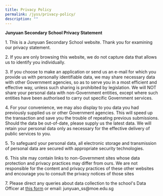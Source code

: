 ```yaml
---
title: Privacy Policy
permalink: /jyss/privacy-policy/
description: ""
---
```



<p><strong>Junyuan Secondary School Privacy Statement&nbsp;</strong></p>
<p>1. This is a Junyuan Secondary School website. Thank you for examining our privacy statement.&nbsp;</p>
<p>2. If you are only browsing this website, we do not capture data that allows us to identify you individually.&nbsp;</p>
<p>3. If you choose to make an application or send us an e-mail for which you provide us with personally identifiable data, we may share necessary data with other Government agencies, so as to serve you in a most efficient and effective way, unless such sharing is prohibited by legislation. We will NOT share your personal data with non-Government entities, except where such entities have been authorised to carry out specific Government services.&nbsp;</p>
<p>4. For your convenience, we may also display to you data you had previously supplied us or other Government agencies. This will speed up the transaction and save you the trouble of repeating previous submissions. Should the data be out-of-date, please supply us the latest data. We will retain your personal data only as necessary for the effective delivery of public services to you.&nbsp;</p>
<p>5. To safeguard your personal data, all electronic storage and transmission of personal data are secured with appropriate security technologies.&nbsp;</p>
<p>6. This site may contain links to non-Government sites whose data protection and privacy practices may differ from ours. We are not responsible for the content and privacy practices of these other websites and encourage you to consult the privacy notices of those sites</p>
<p>7. Please direct any queries about data collection to the school's Data Officer at&nbsp;<a href="https://junyuansec.moe.edu.sg/jyss/www.tinyurl.com/jyssdo">this form</a>&nbsp;or email: junyuan_ss@moe.edu.sg</p>